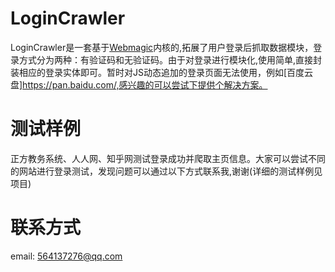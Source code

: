 # LoginCrawler
LoginCrawler是一套基于[Webmagic](https://github.com/code4craft/webmagic)内核的,拓展了用户登录后抓取数据模块，登录方式分为两种：有验证码和无验证码。由于对登录进行模块化,使用简单,直接封装相应的登录实体即可。暂时对JS动态追加的登录页面无法使用，例如[百度云盘]https://pan.baidu.com/,感兴趣的可以尝试下提供个解决方案。

# 测试样例
正方教务系统、人人网、知乎网测试登录成功并爬取主页信息。大家可以尝试不同的网站进行登录测试，发现问题可以通过以下方式联系我,谢谢(详细的测试样例见项目)

# 联系方式
email: 564137276@qq.com
